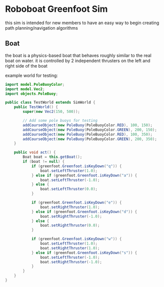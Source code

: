 # Roboboat Greenfoot Sim
this sim is intended for new members to have an easy way to begin creating path planning/navigation algorithms

## Boat
the boat is a physics-based boat that behaves roughly similar to the real boat on water. it is controlled by 2 independent thrusters on the left and right side of the boat

example world for testing:

```java
import model.PoleBuoyColor;
import model.Vec2;
import objects.PoleBuoy;

public class TestWorld extends SimWorld {
    public TestWorld() {
        super(new Vec2(150, 500));

        // Add some pole buoys for testing
        addCourseObject(new PoleBuoy(PoleBuoyColor.RED), 100, 150);
        addCourseObject(new PoleBuoy(PoleBuoyColor.GREEN), 200, 150);
        addCourseObject(new PoleBuoy(PoleBuoyColor.RED), 100, 350);
        addCourseObject(new PoleBuoy(PoleBuoyColor.GREEN), 200, 350);
    }

    public void act() {
        Boat boat = this.getBoat();
        if (boat != null) {
            if (greenfoot.Greenfoot.isKeyDown("q")) {
                boat.setLeftThruster(1.0);
            } else if (greenfoot.Greenfoot.isKeyDown("a")) {
                boat.setLeftThruster(-1.0);
            } else {
                boat.setLeftThruster(0.0);
            }

            if (greenfoot.Greenfoot.isKeyDown("e")) {
                boat.setRightThruster(1.0);
            } else if (greenfoot.Greenfoot.isKeyDown("d")) {
                boat.setRightThruster(-1.0);
            } else {
                boat.setRightThruster(0.0);
            }

            if (greenfoot.Greenfoot.isKeyDown("w")) {
                boat.setLeftThruster(1.0);
                boat.setRightThruster(1.0);
            } else if (greenfoot.Greenfoot.isKeyDown("s")) {
                boat.setLeftThruster(-1.0);
                boat.setRightThruster(-1.0);
            }
        }
    }
}

```